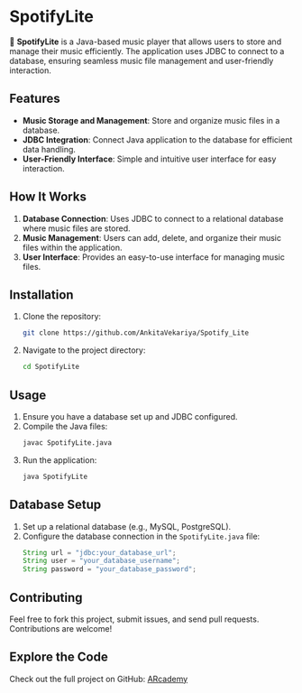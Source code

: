 # SpotifyLite

🎵 **SpotifyLite** is a Java-based music player that allows users to store and manage their music efficiently. The application uses JDBC to connect to a database, ensuring seamless music file management and user-friendly interaction.

## Features

- **Music Storage and Management**: Store and organize music files in a database.
- **JDBC Integration**: Connect Java application to the database for efficient data handling.
- **User-Friendly Interface**: Simple and intuitive user interface for easy interaction.

## How It Works

1. **Database Connection**: Uses JDBC to connect to a relational database where music files are stored.
2. **Music Management**: Users can add, delete, and organize their music files within the application.
3. **User Interface**: Provides an easy-to-use interface for managing music files.

## Installation

1. Clone the repository:
    ```bash
    git clone https://github.com/AnkitaVekariya/Spotify_Lite
    ```
2. Navigate to the project directory:
    ```bash
    cd SpotifyLite
    ```

## Usage

1. Ensure you have a database set up and JDBC configured.
2. Compile the Java files:
    ```bash
    javac SpotifyLite.java
    ```
3. Run the application:
    ```bash
    java SpotifyLite
    ```

## Database Setup

1. Set up a relational database (e.g., MySQL, PostgreSQL).
2. Configure the database connection in the `SpotifyLite.java` file:
    ```java
    String url = "jdbc:your_database_url";
    String user = "your_database_username";
    String password = "your_database_password";
    ```

## Contributing

Feel free to fork this project, submit issues, and send pull requests. Contributions are welcome!

## Explore the Code

Check out the full project on GitHub: [ARcademy](https://github.com/AnkitaVekariya/Spotify_Lite)

